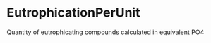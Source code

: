 EutrophicationPerUnit
=====================

Quantity of eutrophicating compounds calculated in equivalent PO4
